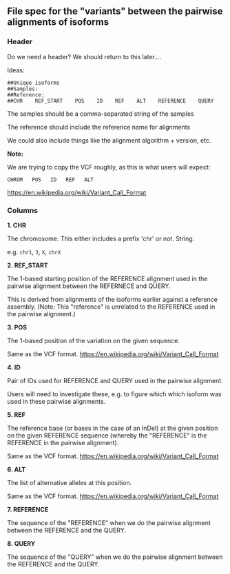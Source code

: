 ## File spec for the "variants" between the pairwise alignments of isoforms

### Header

Do we need a header? We should return to this later....

Ideas:

```
##Unique isoforms
##Samples: 
##Reference: 
##CHR    REF_START    POS    ID    REF    ALT    REFERENCE    QUERY 
```

The samples should be a comma-separated string of the samples

The reference should include the reference name for alignments

We could also include things like the alignment algorithm + version, etc. 


**Note:**

We are trying to copy the VCF roughly, as this is what users will expect:

```
CHROM   POS   ID   REF   ALT 
```
https://en.wikipedia.org/wiki/Variant_Call_Format


### Columns

**1. CHR**

The chromosome. This either includes a prefix 'chr' or not. String.

e.g. `chr1`, `3`, `X`, `chrX`


**2. REF_START**

The 1-based starting position of the REFERENCE alignment used in the pairwise alignment between the REFERNECE and QUERY. 

This is derived from alignments of the isoforms earlier against a reference assembly. (Note: This "reference" is unrelated to the REFERENCE used in the pairwise alignment.)

**3. POS**

The 1-based position of the variation on the given sequence.

Same as the VCF format. https://en.wikipedia.org/wiki/Variant_Call_Format

**4. ID**

Pair of IDs used for REFERENCE and QUERY used in the pairwise alignment.

Users will need to investigate these, e.g. to figure which which isoform was used in these pairwise alignments.


**5. REF**

The reference base (or bases in the case of an InDel) at the given position on the given REFERENCE sequence (whereby the "REFERENCE" is the REFERENCE in the pairwise alignment).

Same as the VCF format. https://en.wikipedia.org/wiki/Variant_Call_Format

**6. ALT**

The list of alternative alleles at this position.

Same as the VCF format. https://en.wikipedia.org/wiki/Variant_Call_Format


**7. REFERENCE**

The sequence of the "REFERENCE" when we do the pairwise alignment between the REFERENCE and the QUERY.

**8. QUERY**

The sequence of the "QUERY" when we do the pairwise alignment between the REFERENCE and the QUERY.




